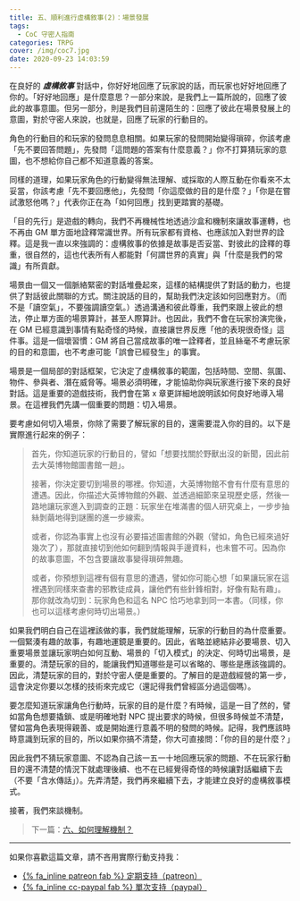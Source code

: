 ```yaml
---
title: 五、順利進行虛構敘事(2)：場景發展
tags:
  - CoC 守密人指南
categories: TRPG
cover: /img/coc7.jpg
date: 2020-09-23 14:03:59
---
```


在良好的 **_虛構敘事_** 對話中，你好好地回應了玩家說的話，而玩家也好好地回應了你的。「好好地回應」是什麼意思？一部分來說，是我們上一篇所說的，回應了彼此的故事意圖。但另一部分，則是我們目前還陌生的：回應了彼此在場景發展上的意圖，對於守密人來說，也就是，回應了玩家的行動目的。

角色的行動目的和玩家的發問息息相關。如果玩家的發問開始變得瑣碎，你該考慮「先不要回答問題」，先發問「這問題的答案有什麼意義？」你不打算猜玩家的意圖，也不想給你自己都不知道意義的答案。

同樣的道理，如果玩家角色的行動變得無法理解、或採取的人際互動在你看來不太妥當，你該考慮「先不要回應他」，先發問「你這麼做的目的是什麼？」「你是在嘗試激怒他嗎？」代表你正在為「如何回應」找到更踏實的基礎。

「目的先行」是遊戲的轉向，我們不再機械性地透過沙盒和機制來讓故事運轉，也不再由 GM 單方面地詮釋常識世界。所有玩家都有資格、也應該加入對世界的詮釋。這是我一直以來強調的：虛構敘事的依據是故事是否妥當、對彼此的詮釋的尊重，很自然的，這也代表所有人都能對「何謂世界的真實」與「什麼是我們的常識」有所貢獻。

場景由一個又一個脈絡緊密的對話堆疊起來，這樣的結構提供了對話的動力，也提供了對話彼此關聯的方式。關注說話的目的，幫助我們決定該如何回應對方。（而不是「讀空氣」，不要強調讀空氣。）透過溝通和彼此尊重，我們來跟上彼此的想法，停止單方面的場景算計，甚至人際算計。也因此，我們不會在玩家扮演完後，在 GM 已經意識到事情有點奇怪的時候，直接讓世界反應「他的表現很奇怪」這件事。這是一個壞習慣：GM 將自己當成故事的唯一詮釋者，並且絲毫不考慮玩家的目的和意圖，也不考慮可能「誤會已經發生」的事實。

場景是一個局部的對話框架，它決定了虛構敘事的範圍，包括時間、空間、氛圍、物件、參與者、潛在威脅等。場景必須明確，才能協助你與玩家進行接下來的良好對話。這是重要的遊戲技術，我們會在第 x 章更詳細地說明該如何良好地導入場景。在這裡我們先講一個重要的問題：切入場景。

要考慮如何切入場景，你除了需要了解玩家的目的，還需要混入你的目的。以下是實際進行起來的例子：

> 首先，你知道玩家的行動目的，譬如「想要找關於野獸出沒的新聞，因此前去大英博物館圖書館一趟」。
> 
> 接著，你決定要切到場景的哪裡。你知道，大英博物館不會有什麼有意思的遭遇。因此，你描述大英博物館的外觀、並透過細節來呈現歷史感，然後一路地讓玩家進入到調查的正題：玩家坐在堆滿書的個人研究桌上，一步步抽絲剝繭地得到謎團的進一步線索。
> 
> 或者，你認為事實上也沒有必要描述圖書館的外觀（譬如，角色已經來過好幾次了），那就直接切到他如何翻到情報與手邊資料，也未嘗不可。因為你的故事意圖，不包含要讓故事變得瑣碎無趣。
> 
> 或者，你預想到這裡有個有意思的遭遇，譬如你可能心想「如果讓玩家在這裡遇到同樣來查書的邪教徒成員，讓他們有些針鋒相對，好像有點有趣」。那你就改為切到：玩家角色和這名 NPC 恰巧地拿到同一本書。（同樣，你也可以這樣考慮何時切出場景。）

如果我們明白自己在這裡該做的事，我們就能理解，玩家的行動目的為什麼重要。一個緊湊有趣的故事，有趣地運鏡是重要的。因此，省略並總結非必要場景、切入重要場景並讓玩家明白如何互動、場景的「切入模式」的決定、何時切出場景，是重要的。清楚玩家的目的，能讓我們知道哪些是可以省略的、哪些是應該強調的。因此，清楚玩家的目的，對於守密人便是重要的。了解目的是遊戲經營的第一步，這會決定你要以怎樣的技術來完成它（還記得我們曾經區分過這個嗎）。

要怎麼知道玩家讓角色行動時，玩家的目的是什麼？有時候，這是一目了然的，譬如當角色想要撬鎖、或是明確地對 NPC 提出要求的時候，但很多時候並不清楚，譬如當角色表現得親善、或是開始進行意義不明的發問的時候。記得，我們應該時時意識到玩家的目的，所以如果你搞不清楚，你大可直接問：「你的目的是什麼？」

因此我們不猜玩家意圖、不認為自己該一五一十地回應玩家的問題、不在玩家行動目的還不清楚的情況下就處理後續、也不在已經覺得奇怪的時候讓對話繼續下去（不要「含水傳話」）。先弄清楚，我們再來繼續下去，才能建立良好的虛構敘事模式。

接著，我們來談機制。

> 下一篇：[六、如何理解機制？](/2020/09/24/mechanism-1/)

---

如果你喜歡這篇文章，請不吝用實際行動支持我：

* [{% fa_inline patreon fab %} 定期支持（patreon）](https://www.patreon.com/weihung)
* [{% fa_inline cc-paypal fab %} 單次支持（paypal）](https://www.paypal.com/pools/c/8jLP7Wsi80)